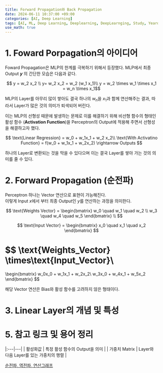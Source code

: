 ```yaml
---
title: Forward Propagation와 Back Propagation
date: 2024-06-11 10:37:00 +09:00
categories: [AI, Deep Learning]
tags: [AI, ML, Deep Learning, Deeplearning, DeepLearnging, Study, Yeardream, Forward Propagation]		# TAG는 반드시 소문자로 이루어져야함!
use_math: true
---
```

# 1. Foward Porpagation의 아이디어
Foward Propagation은 MLP의 한계를 극복하기 위해서 등장했다.
MLP에서 최종 Output **$y$** 의 간단한 모습은 다음과 같다.

$$
y = w_2 x_2 \\
y= w_2 x_2 = w_2 (w_1 x_1)\\
y = w_2 \times w_1 \times x_1 = w_n \times x_1$$

MLP의 Layer를 아무리 많이 쌓아도 결국 하나의 $w_n$을 $x_1$과 함께 연산해주는 결과, 따라서 Layer가 많은 것의 의미가 퇴색되어 버린다.

이는 MLP의 선형성 때문에 발생하는 문제로 이를 해결하기 위해 비선형 함수의 형태인 활성 함수 (**Activation Function**)을 Perceptron의 Output에 적용해 주면서 선형성을 해결하고자 했다.

$$
\text{Linear Regression} = w_0 + w_1x_1 + w_2 x_2\\
\text{With Activatino Function} = f(w_0 + w_1x_1 + w_2x_2) \rightarrow Outputs
$$

하나의 Layer로 변환되는 것을 막을 수 있다으며 이는 결국 Layer를 쌓아 가는 것의 의미를 줄 수 있다.

# 2. Forward Propagation (순전파)
Perceptron 하나는 Vector 연산으로 표현이 가능해진다.<br>
이렇게 Input $x$에서 부터 최종 Output인 $y$를 연산하는 과정을 의미한다.

$$
\text{Weights Vector} = \begin{bmatrix}
    w_0 \quad w_1 \quad w_2 \\
    w_3 \quad w_4 \quad w_5
\end{bmatrix} \\
$$

$$
\text{Input Vector} = \begin{bmatrix}
    x_0 \quad x_1 \quad x_2
\end{bmatrix}
$$

$$
\text{Weights_Vector} \times\text{Input_Vector}\\
= 
\begin{bmatrix}
    w_0x_0 + w_1x_1 + w_2x_2\\
    w_3x_0 + w_4x_1 + w_5x_2
\end{bmatrix}
$$

해당 Vector 연산은 Bias와 활성 함수를 고려하지 않은 형태이다.

# 3. Linear Layer의 개념 및 특성

# 5. 참고 링크 및 용어 정리

|:---|---|
| 활성화값 | 특정 활성 함수의 Output을 의미 |
| 가중치 Matrix | Layer와 다음 Layer를 있는 가중치의 행렬 |

[순전파, 역전파, 연산그래프](https://ko.d2l.ai/chapter_deep-learning-basics/backprop.html)